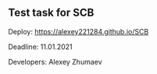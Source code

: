 ## Test task for SCB

Deploy: https://alexey221284.github.io/SCB

Deadline: 11.01.2021

Developers: Alexey Zhumaev
